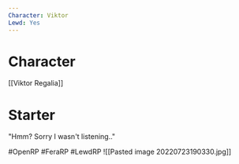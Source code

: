 ```yaml
---
Character: Viktor
Lewd: Yes
---
```

# Character
[[Viktor Regalia]]

# Starter
"Hmm? Sorry I wasn't listening.."

#OpenRP #FeraRP #LewdRP 
![[Pasted image 20220723190330.jpg]]